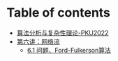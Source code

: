 # Table of contents

* [算法分析与复杂性理论-PKU2022](README.md)
* [第六讲：网络流](di-liu-jiang-wang-luo-liu/README.md)
  * [6.1 问题、Ford-Fulkerson算法](di-liu-jiang-wang-luo-liu/6.1-wen-ti-fordfulkerson-suan-fa.md)
